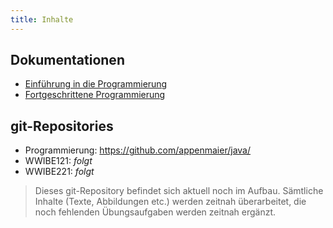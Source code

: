 ```yaml
---
title: Inhalte
---
```


## Dokumentationen
- [Einführung in die Programmierung](docs/java1/java1.md)
- [Fortgeschrittene Programmierung](docs/java2/java2.md)

## git-Repositories
- Programmierung: https://github.com/appenmaier/java/
- WWIBE121: _folgt_
- WWIBE221: _folgt_

> Dieses git-Repository befindet sich aktuell noch im Aufbau. Sämtliche Inhalte (Texte, Abbildungen etc.) werden zeitnah überarbeitet, die noch fehlenden Übungsaufgaben werden zeitnah ergänzt.
